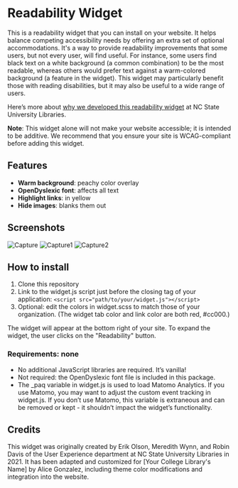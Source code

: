 # Readability Widget

This is a readability widget that you can install on your website. It helps balance competing accessibility needs by offering an extra set of optional accommodations. It's a way to provide readability improvements that some users, but not every user, will find useful. For instance, some users find black text on a white background (a common combination) to be the most readable, whereas others would prefer text against a warm-colored background (a feature in the widget). This widget may particularly benefit those with reading disabilities, but it may also be useful to a wide range of users.

Here’s more about [why we developed this readability widget](https://www.lib.ncsu.edu/accessibility-services/readability-widget) at NC State University Libraries.

**Note**: This widget alone will not make your website accessible; it is intended to be additive. We recommend that you ensure your site is WCAG-compliant before adding this widget.


## Features

- **Warm background**: peachy color overlay
- **OpenDyslexic font**: affects all text 
- **Highlight links**: in yellow 
- **Hide images**: blanks them out

## Screenshots

![Capture](https://github.com/user-attachments/assets/a67f474b-6552-4e47-ac63-4d4a6ca311ed)
![Capture1](https://github.com/user-attachments/assets/d36a1eb7-2805-4976-8341-0a678b814f0d)
![Capture2](https://github.com/user-attachments/assets/d9d108d7-18bd-4318-9f41-d6eef15058eb)

## How to install
1. Clone this repository
1. Link to the widget.js script just before the closing <body> tag of your application: ``<script src="path/to/your/widget.js"></script>``
1. Optional: edit the colors in widget.scss to match those of your organization. (The widget tab color and link color are both red, #cc000.)

The widget will appear at the bottom right of your site. To expand the widget, the user clicks on the "Readability" button. 

### Requirements: none

- No additional JavaScript libraries are required. It’s vanilla!
- Not required: the OpenDyslexic font file is included in this package.
- The _paq variable in widget.js is used to load Matomo Analytics. If you use Matomo, you may want to adjust the custom event tracking in widget.js. If you don’t use Matomo, this variable is extraneous and can be removed or kept - it shouldn’t impact the widget’s functionality.

## Credits

This widget was originally created by Erik Olson, Meredith Wynn, and Robin Davis of the User Experience department at NC State University Libraries in 2021. It has been adapted and customized for [Your College Library's Name] by Alice Gonzalez, including theme color modifications and integration into the website.
